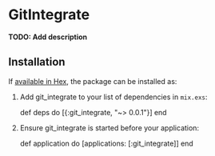 # GitIntegrate

**TODO: Add description**

## Installation

If [available in Hex](https://hex.pm/docs/publish), the package can be installed as:

  1. Add git_integrate to your list of dependencies in `mix.exs`:

        def deps do
          [{:git_integrate, "~> 0.0.1"}]
        end

  2. Ensure git_integrate is started before your application:

        def application do
          [applications: [:git_integrate]]
        end

